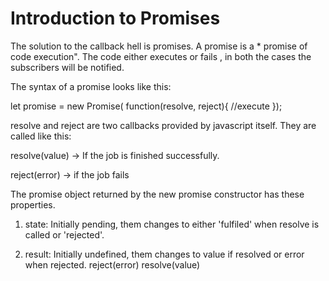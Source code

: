 # Introduction to Promises 

The solution to the callback hell is promises. A promise is a * promise of code execution". The code either executes or fails , in both the cases the  subscribers will be notified.

The syntax of a promise looks like this:

let promise = new Promise( function(resolve, reject){
    //execute
});

resolve and reject are two callbacks provided by javascript itself. They are called like this:

resolve(value) -> If the job is finished successfully.

reject(error) -> if the job fails

The promise object returned by the new promise constructor has these properties.

1. state: Initially pending, them changes to either 'fulfiled' when resolve is called or 'rejected'.

2. result: Initially undefined, them changes to value if resolved or error when rejected. 
reject(error)
resolve(value)